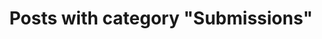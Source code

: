 ---
layout: categorypage
title: Posts with category "Submissions"
tag: Submissions
slug: submissions
categories: [Submissions]
permalink: /progress/category/submissions
robots: noindex
---